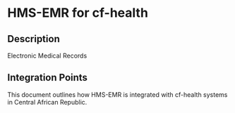 # HMS-EMR for cf-health

## Description

Electronic Medical Records

## Integration Points

This document outlines how HMS-EMR is integrated with cf-health systems in Central African Republic.
